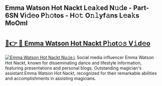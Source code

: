 ## Emma Watson Hot Nackt L𝚎a𝚔ed N𝚞𝚍e - Part-6SN Vi𝚍𝚎o P𝚑𝚘tos - H𝚘𝚝 O𝚗𝚕yf𝚊ns L𝚎a𝚔s MoOmI

# <h2><a href="http://kfcdn76.oniu.top/?m=Emma+Watson+Hot+Nackt">🔗👉 🔴 Emma Watson Hot Nackt P𝚑ot𝚘𝚜 V𝚒d𝚎o</a></h2>

[![Emma Watson Hot Nackt Nu𝚍e𝚜](https://i.imgur.com/0qMVB7G.gif)](http://kfcdn76.oniu.top/?m=Emma+Watson+Hot+Nackt)
Social media influencer Emma Watson Hot Nackt, known for disseminating dance and lifestyle information, featuring presentations and personal blogs. Outstanding magician's assistant Emma Watson Hot Nackt, recognized for their remarkable abilities and accomplishments in assisting magicians.  
